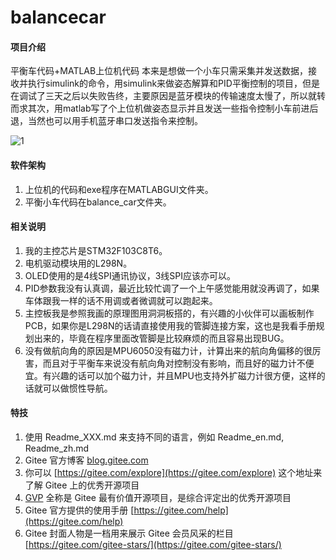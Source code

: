 # balancecar

#### 项目介绍
平衡车代码+MATLAB上位机代码
本来是想做一个小车只需采集并发送数据，接收并执行simulink的命令，用simulink来做姿态解算和PID平衡控制的项目，但是在调试了三天之后以失败告终，主要原因是蓝牙模块的传输速度太慢了，所以就转而求其次，用matlab写了个上位机做姿态显示并且发送一些指令控制小车前进后退，当然也可以用手机蓝牙串口发送指令来控制。


![1](https://gitee.com/cuitsj/balancecar/blob/master/sch.png)

#### 软件架构
1. 上位机的代码和exe程序在MATLABGUI文件夹。
2. 平衡小车代码在balance_car文件夹。


#### 相关说明

1.  我的主控芯片是STM32F103C8T6。
2.  电机驱动模块用的L298N。
3.  OLED使用的是4线SPI通讯协议，3线SPI应该亦可以。
4.  PID参数我没有认真调，最近比较忙调了一个上午感觉能用就没再调了，如果车体跟我一样的话不用调或者微调就可以跑起来。
5.  主控板我是参照我画的原理图用洞洞板搭的，有兴趣的小伙伴可以画板制作PCB，如果你是L298N的话请直接使用我的管脚连接方案，这也是我看手册规划出来的，毕竟在程序里面改管脚是比较麻烦的而且容易出现BUG。
6.  没有做航向角的原因是MPU6050没有磁力计，计算出来的航向角偏移的很厉害，而且对于平衡车来说没有航向角对控制没有影响，而且好的磁力计不便宜。有兴趣的话可以加个磁力计，并且MPU也支持外扩磁力计很方便，这样的话就可以做惯性导航。



#### 特技

1.  使用 Readme\_XXX.md 来支持不同的语言，例如 Readme\_en.md, Readme\_zh.md
2.  Gitee 官方博客 [blog.gitee.com](https://blog.gitee.com)
3.  你可以 [https://gitee.com/explore](https://gitee.com/explore) 这个地址来了解 Gitee 上的优秀开源项目
4.  [GVP](https://gitee.com/gvp) 全称是 Gitee 最有价值开源项目，是综合评定出的优秀开源项目
5.  Gitee 官方提供的使用手册 [https://gitee.com/help](https://gitee.com/help)
6.  Gitee 封面人物是一档用来展示 Gitee 会员风采的栏目 [https://gitee.com/gitee-stars/](https://gitee.com/gitee-stars/)
